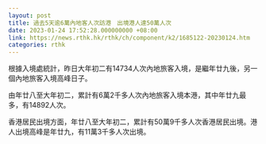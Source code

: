 ```yaml
---
layout: post
title: 過去5天逾6萬內地客人次訪港　出境港人達50萬人次
date: 2023-01-24 17:52:28.000000000 +08:00
link: https://news.rthk.hk/rthk/ch/component/k2/1685122-20230124.htm
categories: rthk
---
```


根據入境處統計，昨日大年初二有14734人次內地旅客入境，是繼年廿九後，另一個內地旅客入境高峰日子。

由年廿八至大年初二，累計有6萬2千多人次內地旅客入境本港，其中年廿九最多，有14892人次。

香港居民出境方面，年廿八至大年初二，累計有50萬9千多人次香港居民出境。港人出境高峰是年廿九，有11萬3千多人次出境。
